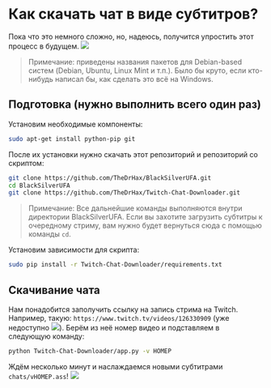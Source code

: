 # Как скачать чат в виде субтитров?

Пока что это немного сложно, но, надеюсь, получится упростить этот процесс в будущем. ![](https://static-cdn.jtvnw.net/emoticons/v1/180319/1.0)

> Примечание: приведены названия пакетов для Debian-based систем (Debian, Ubuntu, Linux Mint и т.п.). Было бы круто, если кто-нибудь написал бы, как сделать это всё на Windows.

## Подготовка (нужно выполнить всего один раз)

Установим необходимые компоненты:

```bash
sudo apt-get install python-pip git
```

После их установки нужно скачать этот репозиторий и репозиторий со скриптом:

```bash
git clone https://github.com/TheDrHax/BlackSilverUFA.git
cd BlackSilverUFA
git clone https://github.com/TheDrHax/Twitch-Chat-Downloader.git
```

> Примечание: Все дальнейшие команды выполняются внутри директории BlackSilverUFA. Если вы захотите загрузить субтитры к очередному стриму, вам нужно будет вернуться сюда с помощью команды `cd`.

Установим зависимости для скрипта:

```bash
sudo pip install -r Twitch-Chat-Downloader/requirements.txt
```

## Скачивание чата

Нам понадобится заполучить ссылку на запись стрима на Twitch. Например, такую: `https://www.twitch.tv/videos/126330909` (уже недоступно ![](https://static-cdn.jtvnw.net/emoticons/v1/86/1.0)). Берём из неё номер видео и подставляем в следующую команду:

```bash
python Twitch-Chat-Downloader/app.py -v НОМЕР
```

Ждём несколько минут и наслаждаемся новыми субтитрами `chats/vНОМЕР.ass`! ![](https://static-cdn.jtvnw.net/emoticons/v1/180325/1.0)
